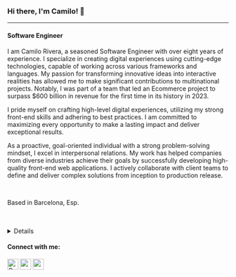 ### Hi there, I'm Camilo! 👋
---
<h4 align="start">Software Engineer</h3> 

<p>I am Camilo Rivera, a seasoned Software Engineer with over eight years of experience. I specialize in creating digital experiences using cutting-edge technologies, capable of working across various frameworks and languages. My passion for transforming innovative ideas into interactive realities has allowed me to make significant contributions to multinational projects. Notably, I was part of a team that led an Ecommerce project to surpass $600 billion in revenue for the first time in its history in 2023.</p>

<p>I pride myself on crafting high-level digital experiences, utilizing my strong front-end skills and adhering to best practices. I am committed to maximizing every opportunity to make a lasting impact and deliver exceptional results.

<p> As a proactive, goal-oriented individual with a strong problem-solving mindset, I excel in interpersonal relations. My work has helped companies from diverse industries achieve their goals by successfully developing high-quality front-end web applications. I actively collaborate with client teams to define and deliver complex solutions from inception to production release.</p>

<br>
<p>Based in Barcelona, Esp.</p>
<br>
<br>
<details>
	<h4>Tech and Tool & Methodologiess:</h4>
	<ul>
		<li> Main language: JavaScript/ TS </li>
		<li>  Other languages: Python, Java, Ruby, PHP </li>
		<li>  Front Frameworks: React, VUE, Svelte, Angular and so forth  </li>
		<li>  Pure CSS and preprocessors as SASS, LESS and so forth </li>
		<li>  CSS frameworks: Tailwind, Bootstrap, Tachyons, MUI</li>
		<li>  Version Control: GIT</li>
		<li>  A11y </li>
		<li>  i18N </li>
		<li>  Backend: NodeJs, Express, Django, Flask, SpringBoot </li>
		<li>  GraphQL </li>
		<li>  DB: MongoDB, CosmosDB, PosgreSQL, MySQL </li>
		<li>  Unit Testing, Integration testing, E2E testing </li>
		<li>  StoryBook </li>
		<li> Agile, Kanban, Scrum, TDD, CI and others. </li>
	</ul>
</details>


<h4 align="left">Connect with me:</h4>  
<p align="left">  
<a href="https://twitter.com/CamiOs6" target="_blank"><img align="center" src="https://i.ibb.co/M76GHd7/icons8-twitter-50.png" alt="CamiOs6" height="25" width="25" /></a>  
<a href="https://www.linkedin.com/in/camilo-rivera-q/?locale=en_US" target="_blank"><img align="center" src="https://i.ibb.co/DMDtZ81/icons8-linkedin-50.png" alt="camilo-rivera-quintero-395266b3" height="25" width="25" /></a>   
<a href="https://www.camilorivera.click" target="_blank"><img align="center" src="https://i.ibb.co/Rv62tjR/icons8-website-64.png" alt="www.camilorivera.xyz" height="25" width="25" /></a>  
</p>
